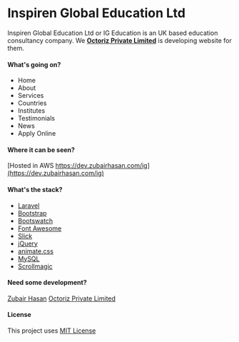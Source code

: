 # Inspiren Global Education Ltd
Inspiren Global Education Ltd or IG Education is an UK based education consultancy company. We [**Octoriz Private Limited**](https://octoriz.com) is developing website for them.

#### What's going on?
- Home
- About
- Services
- Countries
- Institutes
- Testimonials
- News
- Apply Online

#### Where it can be seen?
[Hosted in AWS https://dev.zubairhasan.com/ig](https://dev.zubairhasan.com/ig)

#### What's the stack?
- [Laravel](https://laravel.com)
- [Bootstrap](https://getbootstrap.com)
- [Bootswatch](https://bootswatch.com/lux/)
- [Font Awesome](https://fontawesome.com)
- [Slick](https://kenwheeler.github.io/slick/)
- [jQuery](https://jquery.com/)
- [animate.css](https://animate.style/)
- [MySQL](https://www.mysql.com/)
- [Scrollmagic](https://scrollmagic.io/)

#### Need some development?
[Zubair Hasan](https://linkedin.com/in/obuxim)
[Octoriz Private Limited](https://octoriz.com/)

#### License
This project uses [MIT License](https://opensource.org/licenses/MIT)
